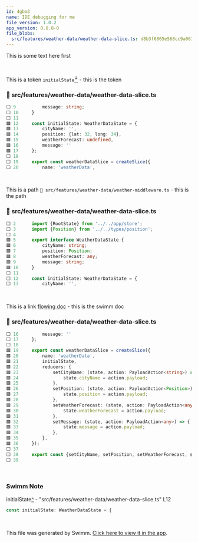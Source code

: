 ```yaml
---
id: 4gbm3
name: IDE debugging for me
file_version: 1.0.2
app_version: 0.8.8-0
file_blobs:
  src/features/weather-data/weather-data-slice.ts: d8b3f6865e568cc9a0610a25704a895eb86468bb
---
```


This is some text here first

<br/>

This is a token `initialState`[<sup id="Z2p5fXY">↓</sup>](#f-Z2p5fXY) - this is the token
<!-- NOTE-swimm-snippet: the lines below link your snippet to Swimm -->
### 📄 src/features/weather-data/weather-data-slice.ts
```typescript
⬜ 9          message: string;
⬜ 10     }
⬜ 11     
🟩 12     const initialState: WeatherDataState = {
🟩 13         cityName: '',
🟩 14         position: {lat: 32, long: 34},
🟩 15         weatherForecast: undefined,
🟩 16         message: ''
🟩 17     };
⬜ 18     
⬜ 19     export const weatherDataSlice = createSlice({
⬜ 20         name: 'weatherData',
```

<br/>

This is a path `📄 src/features/weather-data/weather-middleware.ts` - this is the path
<!-- NOTE-swimm-snippet: the lines below link your snippet to Swimm -->
### 📄 src/features/weather-data/weather-data-slice.ts
```typescript
⬜ 2      import {RootState} from '../../app/store';
⬜ 3      import {Position} from '../../types/position';
⬜ 4      
🟩 5      export interface WeatherDataState {
🟩 6          cityName: string;
🟩 7          position: Position;
🟩 8          weatherForecast: any;
🟩 9          message: string;
🟩 10     }
⬜ 11     
⬜ 12     const initialState: WeatherDataState = {
⬜ 13         cityName: '',
```

<br/>

This is a link [flowing doc](flowing-doc.PIv3p.sw.md) - this is the swimm doc
<!-- NOTE-swimm-snippet: the lines below link your snippet to Swimm -->
### 📄 src/features/weather-data/weather-data-slice.ts
```typescript
⬜ 16         message: ''
⬜ 17     };
⬜ 18     
🟩 19     export const weatherDataSlice = createSlice({
🟩 20         name: 'weatherData',
🟩 21         initialState,
🟩 22         reducers: {
🟩 23             setCityName: (state, action: PayloadAction<string>) => {
🟩 24                 state.cityName = action.payload;
🟩 25             },
🟩 26             setPosition: (state, action: PayloadAction<Position>) => {
🟩 27                 state.position = action.payload;
🟩 28             },
🟩 29             setWeatherForecast: (state, action: PayloadAction<any>) => {
🟩 30                 state.weatherForecast = action.payload;
🟩 31             },
🟩 32             setMessage: (state, action: PayloadAction<any>) => {
🟩 33                 state.message = action.payload;
🟩 34             },
🟩 35         },
🟩 36     });
⬜ 37     
⬜ 38     export const {setCityName, setPosition, setWeatherForecast, setMessage} = weatherDataSlice.actions;
⬜ 39     
```

<br/>

<!-- THIS IS AN AUTOGENERATED SECTION. DO NOT EDIT THIS SECTION DIRECTLY -->
### Swimm Note

<span id="f-Z2p5fXY">initialState</span>[^](#Z2p5fXY) - "src/features/weather-data/weather-data-slice.ts" L12
```typescript
const initialState: WeatherDataState = {
```

<br/>

This file was generated by Swimm. [Click here to view it in the app](https://swimm-web-app.web.app/repos/Z2l0aHViJTNBJTNBc3Rva2Utd2VhdGhlciUzQSUzQUFkZGllQ29oZW4=/docs/4gbm3).
